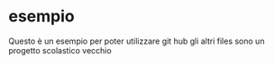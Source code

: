 # esempio
Questo è un esempio
per poter utilizzare git hub gli 
altri files sono un progetto scolastico vecchio
